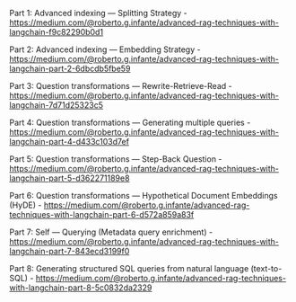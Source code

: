 Part 1: Advanced indexing — Splitting Strategy 
    - https://medium.com/@roberto.g.infante/advanced-rag-techniques-with-langchain-f9c82290b0d1

Part 2: Advanced indexing — Embedding Strategy
    - https://medium.com/@roberto.g.infante/advanced-rag-techniques-with-langchain-part-2-6dbcdb5fbe59

Part 3: Question transformations — Rewrite-Retrieve-Read
    - https://medium.com/@roberto.g.infante/advanced-rag-techniques-with-langchain-7d71d25323c5
    
Part 4: Question transformations — Generating multiple queries
    - https://medium.com/@roberto.g.infante/advanced-rag-techniques-with-langchain-part-4-d433c103d7ef
    
Part 5: Question transformations — Step-Back Question
    - https://medium.com/@roberto.g.infante/advanced-rag-techniques-with-langchain-part-5-d362271189e8
    
Part 6: Question transformations — Hypothetical Document Embeddings (HyDE)
    - https://medium.com/@roberto.g.infante/advanced-rag-techniques-with-langchain-part-6-d572a859a83f

Part 7: Self — Querying (Metadata query enrichment)
    - https://medium.com/@roberto.g.infante/advanced-rag-techniques-with-langchain-part-7-843ecd3199f0
    
Part 8: Generating structured SQL queries from natural language (text-to-SQL)
    - https://medium.com/@roberto.g.infante/advanced-rag-techniques-with-langchain-part-8-5c0832da2329

